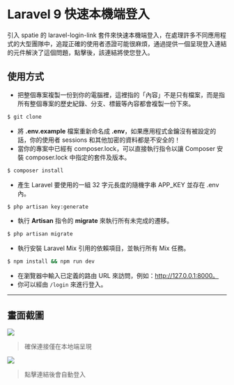 # Laravel 9 快速本機端登入

引入 spatie 的 laravel-login-link 套件來快速本機端登入，在處理許多不同應用程式的大型團隊中，追蹤正確的使用者憑證可能很麻煩，通過提供一個呈現登入連結的元件解決了這個問題，點擊後，該連結將使您登入。

## 使用方式
- 把整個專案複製一份到你的電腦裡，這裡指的「內容」不是只有檔案，而是指所有整個專案的歷史紀錄、分支、標籤等內容都會複製一份下來。
```sh
$ git clone
```
- 將 __.env.example__ 檔案重新命名成 __.env__，如果應用程式金鑰沒有被設定的話，你的使用者 sessions 和其他加密的資料都是不安全的！
- 當你的專案中已經有 composer.lock，可以直接執行指令以讓 Composer 安裝 composer.lock 中指定的套件及版本。
```sh
$ composer install
```
- 產生 Laravel 要使用的一組 32 字元長度的隨機字串 APP_KEY 並存在 .env 內。
```sh
$ php artisan key:generate
```
- 執行 __Artisan__ 指令的 __migrate__ 來執行所有未完成的遷移。
```sh
$ php artisan migrate
```
- 執行安裝 Laravel Mix 引用的依賴項目，並執行所有 Mix 任務。
```sh
$ npm install && npm run dev
```
- 在瀏覽器中輸入已定義的路由 URL 來訪問，例如：http://127.0.0.1:8000。
- 你可以經由 `/login` 來進行登入。

----

## 畫面截圖
![](https://i.imgur.com/UpYkupw.png)
> 確保連接僅在本地端呈現

![](https://i.imgur.com/qLudLsn.png)
> 點擊連結後會自動登入
